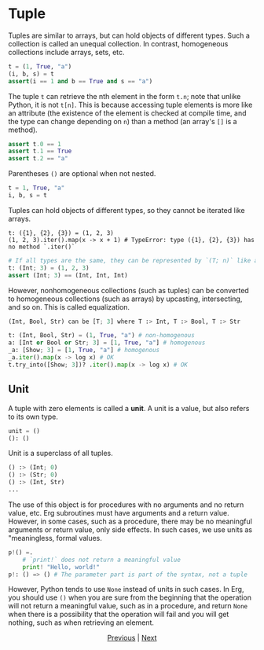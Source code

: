 # Tuple

Tuples are similar to arrays, but can hold objects of different types.
Such a collection is called an unequal collection. In contrast, homogeneous collections include arrays, sets, etc.

```python
t = (1, True, "a")
(i, b, s) = t
assert(i == 1 and b == True and s == "a")
```

The tuple `t` can retrieve the nth element in the form `t.n`; note that unlike Python, it is not `t[n]`.
This is because accessing tuple elements is more like an attribute (the existence of the element is checked at compile time, and the type can change depending on `n`) than a method (an array's `[]` is a method).

```python
assert t.0 == 1
assert t.1 == True
assert t.2 == "a"
```

Parentheses `()` are optional when not nested.

```python
t = 1, True, "a"
i, b, s = t
```

Tuples can hold objects of different types, so they cannot be iterated like arrays.

```python,compile_fail
t: ({1}, {2}, {3}) = (1, 2, 3)
(1, 2, 3).iter().map(x -> x + 1) # TypeError: type ({1}, {2}, {3}) has no method `.iter()`
```

```python
# If all types are the same, they can be represented by `(T; n)` like arrays, but this still does not allow iteration
t: (Int; 3) = (1, 2, 3)
assert (Int; 3) == (Int, Int, Int)
```

However, nonhomogeneous collections (such as tuples) can be converted to homogeneous collections (such as arrays) by upcasting, intersecting, and so on.
This is called equalization.

```python
(Int, Bool, Str) can be [T; 3] where T :> Int, T :> Bool, T :> Str
```

```python
t: (Int, Bool, Str) = (1, True, "a") # non-homogenous
a: [Int or Bool or Str; 3] = [1, True, "a"] # homogenous
_a: [Show; 3] = [1, True, "a"] # homogenous
_a.iter().map(x -> log x) # OK
t.try_into([Show; 3])? .iter().map(x -> log x) # OK
```

## Unit

A tuple with zero elements is called a __unit__. A unit is a value, but also refers to its own type.

```python
unit = ()
(): ()
```

Unit is a superclass of all tuples.

```python
() :> (Int; 0)
() :> (Str; 0)
() :> (Int, Str)
...
```

The use of this object is for procedures with no arguments and no return value, etc. Erg subroutines must have arguments and a return value. However, in some cases, such as a procedure, there may be no meaningful arguments or return value, only side effects. In such cases, we use units as "meaningless, formal values.

```python
p!() =.
    # `print!` does not return a meaningful value
    print! "Hello, world!"
p!: () => () # The parameter part is part of the syntax, not a tuple
```

However, Python tends to use `None` instead of units in such cases.
In Erg, you should use `()` when you are sure from the beginning that the operation will not return a meaningful value, such as in a procedure, and return `None` when there is a possibility that the operation will fail and you will get nothing, such as when retrieving an element.

<p align='center'>
    <a href='./12_container_ownership'>Previous</a> | <a href='./14_record.md'>Next</a>
</p>
